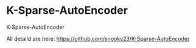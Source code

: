 # K-Sparse-AutoEncoder
K-Sparse-AutoEncoder

All detaild are here:
https://github.com/snooky23/K-Sparse-AutoEncoder
